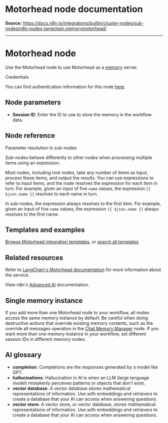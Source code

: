 # Motorhead node documentation

**Source:** https://docs.n8n.io/integrations/builtin/cluster-nodes/sub-nodes/n8n-nodes-langchain.memorymotorhead/

---

# Motorhead node

Use the Motorhead node to use Motorhead as a [memory](../../../../../glossary/#ai-memory) server.

Credentials

You can find authentication information for this node [here](../../../credentials/motorhead/).

## Node parameters

- **Session ID**: Enter the ID to use to store the memory in the workflow data.

## Node reference

Parameter resolution in sub-nodes

Sub-nodes behave differently to other nodes when processing multiple items using an expression.

Most nodes, including root nodes, take any number of items as input, process these items, and output the results. You can use expressions to refer to input items, and the node resolves the expression for each item in turn. For example, given an input of five `name` values, the expression `{{ $json.name }}` resolves to each name in turn.

In sub-nodes, the expression always resolves to the first item. For example, given an input of five `name` values, the expression `{{ $json.name }}` always resolves to the first name.

## Templates and examples

[Browse Motorhead integration templates](https://n8n.io/integrations/motorhead/), or [search all templates](https://n8n.io/workflows/)

## Related resources

Refer to [LangChain's Motorhead documentation](https://js.langchain.com/docs/integrations/memory/motorhead_memory) for more information about the service.

View n8n's [Advanced AI](../../../../../advanced-ai/) documentation.

## Single memory instance

If you add more than one Motorhead node to your workflow, all nodes access the same memory instance by default. Be careful when doing destructive actions that override existing memory contents, such as the override all messages operation in the [Chat Memory Manager](../n8n-nodes-langchain.memorymanager/) node. If you want more than one memory instance in your workflow, set different session IDs in different memory nodes.

## AI glossary

- **completion**: Completions are the responses generated by a model like GPT.
- **hallucinations**: Hallucination in AI is when an LLM (large language model) mistakenly perceives patterns or objects that don't exist.
- **vector database**: A vector database stores mathematical representations of information. Use with embeddings and retrievers to create a database that your AI can access when answering questions.
- **vector store**: A vector store, or vector database, stores mathematical representations of information. Use with embeddings and retrievers to create a database that your AI can access when answering questions.
